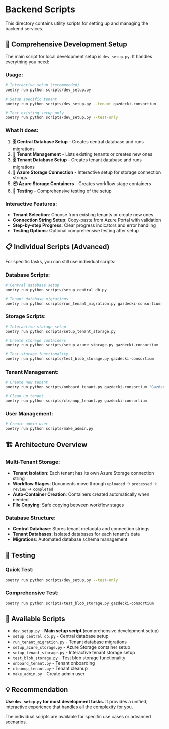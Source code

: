 # Backend Scripts

This directory contains utility scripts for setting up and managing the backend services.

## 🚀 **Comprehensive Development Setup**

The main script for local development setup is `dev_setup.py`. It handles everything you need:

### **Usage:**

```bash
# Interactive setup (recommended)
poetry run python scripts/dev_setup.py

# Setup specific tenant
poetry run python scripts/dev_setup.py --tenant gazdecki-consortium

# Test existing setup only
poetry run python scripts/dev_setup.py --test-only
```

### **What it does:**

1. **🗄️ Central Database Setup** - Creates central database and runs migrations
2. **👥 Tenant Management** - Lists existing tenants or creates new ones
3. **🗄️ Tenant Database Setup** - Creates tenant database and runs migrations
4. **🔗 Azure Storage Connection** - Interactive setup for storage connection strings
5. **📦 Azure Storage Containers** - Creates workflow stage containers
6. **🧪 Testing** - Comprehensive testing of the setup

### **Interactive Features:**

- **Tenant Selection**: Choose from existing tenants or create new ones
- **Connection String Setup**: Copy-paste from Azure Portal with validation
- **Step-by-step Progress**: Clear progress indicators and error handling
- **Testing Options**: Optional comprehensive testing after setup

## 📋 **Individual Scripts (Advanced)**

For specific tasks, you can still use individual scripts:

### **Database Scripts:**
```bash
# Central database setup
poetry run python scripts/setup_central_db.py

# Tenant database migrations
poetry run python scripts/run_tenant_migration.py gazdecki-consortium
```

### **Storage Scripts:**
```bash
# Interactive storage setup
poetry run python scripts/setup_tenant_storage.py

# Create storage containers
poetry run python scripts/setup_azure_storage.py gazdecki-consortium

# Test storage functionality
poetry run python scripts/test_blob_storage.py gazdecki-consortium
```

### **Tenant Management:**
```bash
# Create new tenant
poetry run python scripts/onboard_tenant.py gazdecki-consortium "Gazdecki Consortium"

# Clean up tenant
poetry run python scripts/cleanup_tenant.py gazdecki-consortium
```

### **User Management:**
```bash
# Create admin user
poetry run python scripts/make_admin.py
```

## 🏗️ **Architecture Overview**

### **Multi-Tenant Storage:**
- **Tenant Isolation**: Each tenant has its own Azure Storage connection string
- **Workflow Stages**: Documents move through `uploaded` → `processed` → `review` → `completed`
- **Auto-Container Creation**: Containers created automatically when needed
- **File Copying**: Safe copying between workflow stages

### **Database Structure:**
- **Central Database**: Stores tenant metadata and connection strings
- **Tenant Databases**: Isolated databases for each tenant's data
- **Migrations**: Automated database schema management

## 🧪 **Testing**

### **Quick Test:**
```bash
poetry run python scripts/dev_setup.py --test-only
```

### **Comprehensive Test:**
```bash
poetry run python scripts/test_blob_storage.py gazdecki-consortium
```

## 📝 **Available Scripts**

- `dev_setup.py` - **Main setup script** (comprehensive development setup)
- `setup_central_db.py` - Central database setup
- `run_tenant_migration.py` - Tenant database migrations
- `setup_azure_storage.py` - Azure Storage container setup
- `setup_tenant_storage.py` - Interactive tenant storage setup
- `test_blob_storage.py` - Test blob storage functionality
- `onboard_tenant.py` - Tenant onboarding
- `cleanup_tenant.py` - Tenant cleanup
- `make_admin.py` - Create admin user

## 💡 **Recommendation**

**Use `dev_setup.py` for most development tasks.** It provides a unified, interactive experience that handles all the complexity for you.

The individual scripts are available for specific use cases or advanced scenarios. 